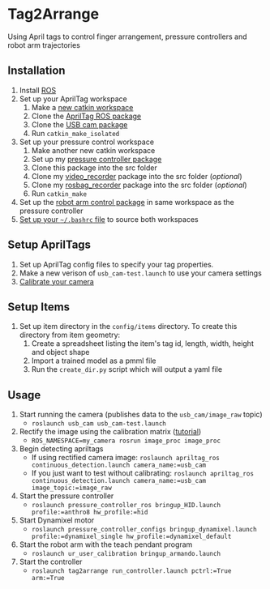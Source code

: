 # Tag2Arrange

Using April tags to control finger arrangement, pressure controllers and robot arm trajectories

## Installation
1. Install [ROS](https://www.ros.org/)
2. Set up your AprilTag workspace
    1. Make a [new catkin workspace](http://wiki.ros.org/catkin/Tutorials/create_a_workspace)
    2. Clone the [AprilTag ROS package](https://github.com/AprilRobotics/apriltag_ros)
    3. Clone the [USB cam package](http://wiki.ros.org/usb_cam)
    4. Run `catkin_make_isolated`
3. Set up your pressure control workspace
    1. Make another new catkin workspace
    2. Set up my [pressure controller package](https://ctrl-p.cbteeple.com/latest/ros-driver)
    3. Clone this package into the src folder
    4. Clone my [video_recorder](https://github.com/cbteeple/ros_video_recorder) package into the src folder (_optional_)
    5. Clone my [rosbag_recorder](https://github.com/cbteeple/rosbag-recorder) package into the src folder (_optional_)
    6. Run `catkin_make`
4. Set up the [robot arm control package](https://github.com/cbteeple/simple_ur_move) in same workspace as the pressure controller
5. [Set up your `~/.bashrc` file](https://docs.cbteeple.com/robot/ros#setting-up-ros-on-linux) to source both workspaces

## Setup AprilTags
1. Set up AprilTag config files to specify your tag properties.
2. Make a new verison of `usb_cam-test.launch` to use your camera settings
3. [Calibrate your camera](https://github.com/NVlabs/Deep_Object_Pose/blob/master/doc/camera_tutorial.md)
## Setup Items
1. Set up item directory in the `config/items` directory.
To create this directory from item geometry:
    1. Create a spreadsheet listing the item's tag id, length, width, height and object shape
    2. Import a trained model as a pmml file
    3. Run the `create_dir.py` script which will output a yaml file
    
## Usage

1. Start running the camera (publishes data to the `usb_cam/image_raw` topic)
    - `roslaunch usb_cam usb_cam-test.launch`
2. Rectify the image using the calibration matrix ([tutorial](http://wiki.ros.org/image_proc))
    - `ROS_NAMESPACE=my_camera rosrun image_proc image_proc`
3. Begin detecting apriltags
    - If using rectified camera image: `roslaunch apriltag_ros continuous_detection.launch camera_name:=usb_cam`
    - If you just want to test without calibrating: `roslaunch apriltag_ros continuous_detection.launch camera_name:=usb_cam image_topic:=image_raw`
4. Start the pressure controller
    - `roslaunch pressure_controller_ros bringup_HID.launch profile:=anthro8 hw_profile:=hid`
5. Start Dynamixel motor
    - `roslaunch pressure_controller_configs bringup_dynamixel.launch profile:=dynamixel_single hw_profile:=dynamixel_default`
7. Start the robot arm with the teach pendant program
    - `roslaunch ur_user_calibration bringup_armando.launch`
9. Start the controller
    - `roslaunch tag2arrange run_controller.launch pctrl:=True arm:=True`
